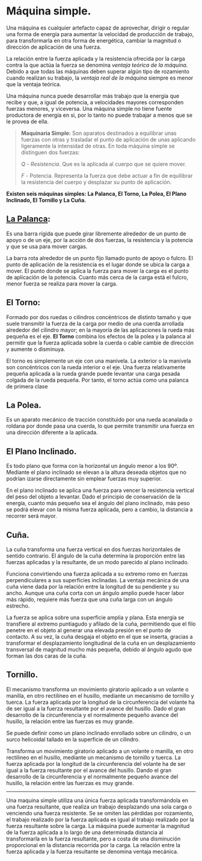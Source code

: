 # Máquina simple.

Una máquina es cualquier artefacto capaz de aprovechar, dirigir o regular una forma de energía para aumentar la velocidad de producción de trabajo, para transformarla en otra forma de energética, cambiar la magnitud o dirección de aplicación de una fuerza.

La relación entre la fuerza aplicada y la resistencia ofrecida por la carga contra la que actúa la fuerza se denomina _ventaja teórica de la máquina_. Debido a que todas las máquinas deben superar algún tipo de rozamiento cuando realizan su trabajo, la _ventaja real de la máquina_ siempre es menor que la ventaja teórica.

Una máquina nunca puede desarrollar más trabajo que la energía que recibe y que, a igual de potencia, a velocidades mayores corresponden fuerzas menores, y viceversa. Una máquina simple no tiene fuente productora de energía en si, por lo tanto no puede trabajar a menos que se le provea de ella.

> __Maquinaria Simple:__ Son aparatos destinados a equilibrar unas fuerzas con otras y trasladar el punto de aplicación de unas aplicando ligeramente la intensidad de otras. En toda máquina simple se distinguen dos fuerzas:
>
> $Q$ - _Resistencia_. 
> 			Que es la aplicada al cuerpo que se quiere mover.
>
> $F$ - Potencia.
> 			Representa la fuerza que debe actuar a fin de equilibrar la resistencia del cuerpo y desplazar su punto de aplicación.

__Existen seis máquinas simples: La Palanca, El Torno, La Polea, El Plano Inclinado, El Tornillo y La Cuña.__

## [La Palanca](./Palanca.md):

Es una barra rígida  que puede girar libremente alrededor de un punto de apoyo o de un eje, por la acción de dos fuerzas, la resistencia y la potencia y que se usa para mover cargas.

La barra rota alrededor de un punto fijo llamado punto de apoyo o fulcro. El punto de aplicación de la resistencia es el lugar donde se ubica la carga a mover. El punto donde se aplica la fuerza para mover la carga es el punto de aplicación de la potencia. Cuanto más cerca de la carga está el fulcro, menor fuerza se realiza para mover la carga.

## El Torno:

Formado por dos ruedas o cilindros concéntricos de distinto tamaño y que suele transmitir la fuerza de la carga por medio de una cuerda arrollada alrededor del cilindro mayor; en la mayoría de las aplicaciones la rueda más pequeña es el eje. __El Torno__ combina los efectos de la polea y la palanca al permitir que la fuerza aplicada sobre la cuerda o cable cambie de dirección y aumente o disminuya.

El torno es simplemente un eje con una manivela. La exterior o la manivela son concéntricos con la rueda interior o el eje. Una fuerza relativamente pequeña aplicada a la rueda grande puede levantar una carga pesada colgada de la rueda pequeña. Por tanto, el torno actúa como una palanca de primera clase

## La Polea.

Es un aparato mecánico de tracción constituido por una rueda acanalada o roldana por donde pasa una cuerda, lo que permite transmitir una fuerza en una dirección diferente a la aplicada. 

## El Plano Inclinado.

Es todo plano que forma con la horizontal un ángulo menor a los 90º. Mediante el plano inclinado se elevan a la altura deseada objetos que no podrían izarse directamente sin emplear fuerzas muy superior.

En el plano inclinado se aplica una fuerza para vencer la resistencia vertical del peso del objeto a levantar. Dado el principio de conservación de la energía, cuanto más pequeño sea el ángulo del plano inclinado, más peso se podrá elevar con la misma fuerza aplicada, pero a cambio, la distancia a recorrer será mayor.

## Cuña.

La cuña transforma una fuerza vertical en dos fuerzas horizontales de sentido contrario. El ángulo de la cuña determina la proporción entre las fuerzas aplicadas y la resultante, de un modo parecido al plano inclinado. 

Funciona convirtiendo una fuerza aplicada a su extremo romo en fuerzas perpendiculares a sus superficies inclinadas. La ventaja mecánica de una cuña viene dada por la relación entre la longitud de su pendiente y su ancho. Aunque una cuña corta con un ángulo amplio puede hacer labor más rápido, requiere más fuerza que una cuña larga con un ángulo estrecho.

La fuerza se aplica sobre una superficie amplia y plana. Esta energía se transfiere al extremo puntiagudo y afilado de la cuña, permitiendo que el filo penetre en el objeto al generar una elevada presión en el punto de contacto. A su vez, la cuña desgaja el objeto en el que se inserta, gracias a transformar el desplazamiento longitudinal de la cuña en un desplazamiento transversal de magnitud mucho más pequeña, debido al ángulo agudo que forman las dos caras de la cuña.

## Tornillo.

El mecanismo transforma un movimiento giratorio aplicado a un volante o manilla, en otro rectilíneo en el husillo, mediante un mecanismo de tornillo y tuerca. La fuerza aplicada por la longitud de la circunferencia del volante ha de ser igual a la fuerza resultante por el avance del husillo. Dado el gran desarrollo de la circunferencia y el normalmente pequeño avance del husillo, la relación entre las fuerzas es muy grande.

Se puede definir como un plano inclinado enrollado sobre un cilindro, o un surco helicoidal tallado en la superficie de un cilindro.

Transforma un movimiento giratorio aplicado a un volante o manilla, en otro rectilineo en el husillo, mediante un mecanismo de tornillo y tuerca. La fuerza aplicada por la longitud de la circunferencia del volante ha de ser igual a la fuerza resultante por el avance del husillo. Dando el gran desarrollo de la circunferencia y el normalmente pequeño avance del husillo, la relación entre las fuerzas es muy grande. 

---

Una maquina simple utiliza una única fuerza aplicada transformándola en una fuerza resultante, que realiza un trabajo desplazando una sola carga o venciendo una fuerza resistente. Se se omiten las pérdidas por rozamiento, el trabajo realizado por la fuerza aplicada es igual al trabajo realizado por la fuerza resultante sobre la carga. La máquina puede aumentar la magnitud de la fuerza aplicada a lo largo de una determinada distancia al transformarla en la fuerza resultante, pero a costa de una disminución proporcional en la distancia recorrida por la carga. La relación entre la fuerza aplicada y la fuerza resultante se denomina ventaja mecánica. 

